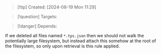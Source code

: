 
>[!tip] Created: [2024-08-19 Mon 11:29]

>[!question] Targets: 

>[!danger] Depends: 

If we deleted all files named `*.tps.json` then we should not walk the potentially large filesystem, but instead attach this somehow at the root of the filesystem, so only upon retrieval is this rule applied.

